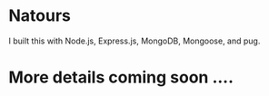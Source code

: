 # Natours

I built this with Node.js, Express.js, MongoDB, Mongoose, and pug.


# More details coming soon ....